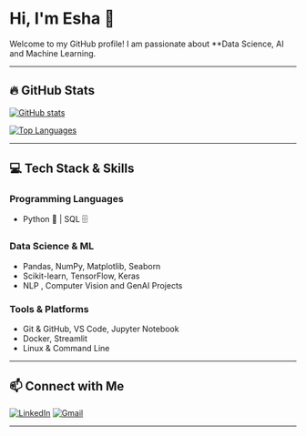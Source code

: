 # Hi, I'm Esha 👋

Welcome to my GitHub profile! I am passionate about **Data Science, AI and Machine Learning.

---

## 🔥 GitHub Stats
[![GitHub stats](https://github-readme-stats.vercel.app/api?username=Eshakunder&show_icons=true&hide=stars,prs,issues,contribs&count_private=true&include_all_commits=true&theme=radical)](https://github.com/Eshakunder)



[![Top Languages](https://github-readme-stats.vercel.app/api/top-langs/?username=Eshakunder&layout=compact&theme=radical)](https://github.com/Eshakunder)

---

## 💻 Tech Stack & Skills
### Programming Languages
- Python 🐍 | SQL 🗄️

### Data Science & ML
- Pandas, NumPy, Matplotlib, Seaborn
- Scikit-learn, TensorFlow, Keras
- NLP , Computer Vision and GenAI Projects

### Tools & Platforms
- Git & GitHub, VS Code, Jupyter Notebook
- Docker, Streamlit
- Linux & Command Line


---

## 📫 Connect with Me
[![LinkedIn](https://img.shields.io/badge/-LinkedIn-blue?style=flat&logo=linkedin&logoColor=white)](https://www.linkedin.com/in/esha-kunder-86680129a)
[![Gmail](https://img.shields.io/badge/-Email-red?style=flat&logo=gmail&logoColor=white)](mailto:eshakundercs2004@gmail.com)

---
